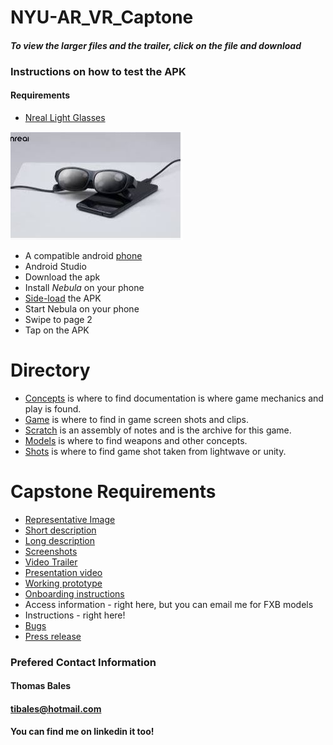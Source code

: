 # NYU-AR_VR_Captone
#### *To view the larger files and the trailer, click on the file and download*
### Instructions on how to test the APK
#### Requirements
- [Nreal Light Glasses](https://www.nreal.ai/light/?gclid=Cj0KCQjwyMiTBhDKARIsAAJ-9VsRpPyiJ_ic3spfOfd3X4tD7hA3w7PxBP4gId_6BJqMALbcoqlgwNAaAuhIEALw_wcB)

![NReal](https://github.com/tibales1/NYU-AR_VR_Captone/blob/main/nreal_glasses.JPG)



- A compatible android [phone](https://www.theverge.com/2021/11/18/22789172/nreal-light-mixed-reality-glasses-us-launch-verizon)
- Android Studio
- Download the apk
- Install *Nebula* on your phone
- [Side-load](https://www.xda-developers.com/how-to-sideload-install-android-app-apk/) the APK
- Start Nebula on your phone
- Swipe to page 2
- Tap on the APK

# Directory
- [Concepts](https://github.com/tibales1/NYU-AR_VR_Captone/tree/main/concepts) is where to find documentation is where game mechanics and play is found.
- [Game](https://github.com/tibales1/NYU-AR_VR_Captone/tree/main/game) is where to find in game screen shots and clips.
- [Scratch](https://github.com/tibales1/NYU-AR_VR_Captone/tree/main/scratch) is an assembly of notes and is the archive for this game.
- [Models](https://github.com/tibales1/NYU-AR_VR_Captone/tree/main/models) is where  to find weapons and other concepts.
- [Shots](https://github.com/tibales1/NYU-AR_VR_Captone/tree/main/shots) is where to find game shot taken from lightwave or unity.

# Capstone Requirements
- [Representative Image](https://github.com/tibales1/NYU-AR_VR_Captone/blob/main/game/Island%20Wars%20Main%20Picture.JPG)
- [Short description](https://github.com/tibales1/NYU-AR_VR_Captone/blob/main/game/ShortDescription.md)
- [Long description](https://github.com/tibales1/NYU-AR_VR_Captone/blob/main/game/LongDescription.md)
- [Screenshots](https://github.com/tibales1/NYU-AR_VR_Captone/tree/main/shots)
- [Video Trailer](https://github.com/tibales1/NYU-AR_VR_Captone/blob/main/Island%20Wars%20Trailer.mp4)
- [Presentation video](https://youtu.be/mFMTrUGn5b4)
- [Working prototype](https://github.com/tibales1/NYU-AR_VR_Captone/blob/main/IslandWars.apk)
- [Onboarding instructions](https://github.com/tibales1/NYU-AR_VR_Captone/blob/main/Island%20Wars%20Onboarding.docx)
- Access information - right here, but you can email me for FXB models
- Instructions - right here!
- [Bugs](https://github.com/tibales1/NYU-AR_VR_Captone/blob/main/Island%20Wars%20Debug%20Documentation.docx)
- [Press release](https://github.com/tibales1/NYU-AR_VR_Captone/blob/main/game/PressRelease.md)

### Prefered Contact Information
#### Thomas Bales
#### tibales@hotmail.com
#### You can find me on linkedin it too!
